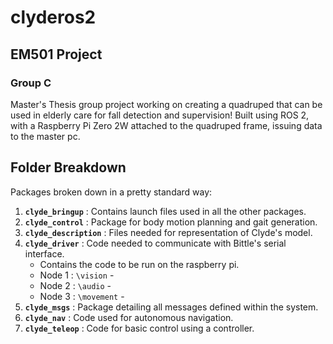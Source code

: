 # clyderos2
## EM501 Project
### Group C

Master's Thesis group project working on creating a quadruped that can be used in elderly care for fall detection and supervision! Built using ROS 2, with a Raspberry Pi Zero 2W attached to the quadruped frame, issuing data to the master pc.

## Folder Breakdown
Packages broken down in a pretty standard way:

1. **`clyde_bringup`** : Contains launch files used in all the other packages.
2. **`clyde_control`** : Package for body motion planning and gait generation.
3. **`clyde_description`** : Files needed for representation of Clyde's model.
4. **`clyde_driver`** : Code needed to communicate with Bittle's serial interface.
     - Contains the code to be run on the raspberry pi.
     - Node 1 : `\vision`
           - 
     - Node 2 : `\audio`
           -
     - Node 3 : `\movement`
           -
6. **`clyde_msgs`** : Package detailing all messages defined within the system.
7. **`clyde_nav`** : Code used for autonomous navigation.
8. **`clyde_teleop`** : Code for basic control using a controller.
